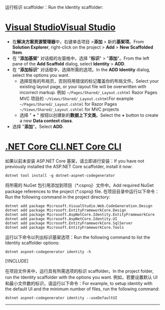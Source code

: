 <span data-ttu-id="30ea3-101">运行标识 scaffolder：</span><span class="sxs-lookup"><span data-stu-id="30ea3-101">Run the Identity scaffolder:</span></span>

# <a name="visual-studio"></a>[<span data-ttu-id="30ea3-102">Visual Studio</span><span class="sxs-lookup"><span data-stu-id="30ea3-102">Visual Studio</span></span>](#tab/visual-studio)

* <span data-ttu-id="30ea3-103">在**解决方案资源管理器**中，右键单击项目 >**添加** > 新的**基架项**。</span><span class="sxs-lookup"><span data-stu-id="30ea3-103">From **Solution Explorer**, right-click on the project > **Add** > **New Scaffolded Item**.</span></span>
* <span data-ttu-id="30ea3-104">在 "**添加基架**" 对话框的左窗格中，选择 "**标识**" > "**添加**"。</span><span class="sxs-lookup"><span data-stu-id="30ea3-104">From the left pane of the **Add Scaffold** dialog, select **Identity** > **ADD**.</span></span>
* <span data-ttu-id="30ea3-105">在 "**添加标识**" 对话框中，选择所需的选项。</span><span class="sxs-lookup"><span data-stu-id="30ea3-105">In the **ADD Identity** dialog, select the options you want.</span></span>
  * <span data-ttu-id="30ea3-106">选择现有的布局页，否则将用错误的标记覆盖你的布局文件。</span><span class="sxs-lookup"><span data-stu-id="30ea3-106">Select your existing layout page, or your layout file will be overwritten with incorrect markup.</span></span> <span data-ttu-id="30ea3-107">例如 `~/Pages/Shared/_Layout.cshtml` Razor Pages MVC 项目的 `~/Views/Shared/_Layout.cshtml`</span><span class="sxs-lookup"><span data-stu-id="30ea3-107">For example `~/Pages/Shared/_Layout.cshtml` for Razor Pages `~/Views/Shared/_Layout.cshtml` for MVC projects</span></span>
  * <span data-ttu-id="30ea3-108">选择 " **+** " 按钮以创建新的**数据上下文类**。</span><span class="sxs-lookup"><span data-stu-id="30ea3-108">Select the **+** button to create a new **Data context class**.</span></span>
* <span data-ttu-id="30ea3-109">选择 "**添加**"。</span><span class="sxs-lookup"><span data-stu-id="30ea3-109">Select **ADD**.</span></span>

# <a name="net-core-cli"></a>[<span data-ttu-id="30ea3-110">.NET Core CLI</span><span class="sxs-lookup"><span data-stu-id="30ea3-110">.NET Core CLI</span></span>](#tab/netcore-cli)

<span data-ttu-id="30ea3-111">如果以前未安装 ASP.NET Core 基架，请立即进行安装：</span><span class="sxs-lookup"><span data-stu-id="30ea3-111">If you have not previously installed the ASP.NET Core scaffolder, install it now:</span></span>

```dotnetcli
dotnet tool install -g dotnet-aspnet-codegenerator
```

<span data-ttu-id="30ea3-112">将所需的 NuGet 包引用添加到项目（\*.csproj）文件中。</span><span class="sxs-lookup"><span data-stu-id="30ea3-112">Add required NuGet package references to the project (\*.csproj) file.</span></span> <span data-ttu-id="30ea3-113">在项目目录中运行以下命令：</span><span class="sxs-lookup"><span data-stu-id="30ea3-113">Run the following command in the project directory:</span></span>

```dotnetcli
dotnet add package Microsoft.VisualStudio.Web.CodeGeneration.Design
dotnet add package Microsoft.EntityFrameworkCore.Design
dotnet add package Microsoft.AspNetCore.Identity.EntityFrameworkCore
dotnet add package Microsoft.AspNetCore.Identity.UI
dotnet add package Microsoft.EntityFrameworkCore.SqlServer
dotnet add package Microsoft.EntityFrameworkCore.Tools
```

<span data-ttu-id="30ea3-114">运行以下命令以列出标识基架选项：</span><span class="sxs-lookup"><span data-stu-id="30ea3-114">Run the following command to list the Identity scaffolder options:</span></span>

```dotnetcli
dotnet aspnet-codegenerator identity -h
```

[!INCLUDE[](~/includes/scaffoldTFM.md)]

<span data-ttu-id="30ea3-115">在项目文件夹中，运行具有所需选项的标识 scaffolder。</span><span class="sxs-lookup"><span data-stu-id="30ea3-115">In the project folder, run the Identity scaffolder with the options you want.</span></span> <span data-ttu-id="30ea3-116">例如，若要设置默认 UI 和最小文件数的标识，请运行以下命令：</span><span class="sxs-lookup"><span data-stu-id="30ea3-116">For example, to setup identity with the default UI and the minimum number of files, run the following command:</span></span>

```dotnetcli
dotnet aspnet-codegenerator identity --useDefaultUI
```

---
